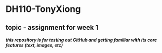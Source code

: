 # DH110-TonyXiong
## topic - assignment for week 1
##### this repository is for testing out GitHub and getting familiar with its core features (text, images, etc) 
